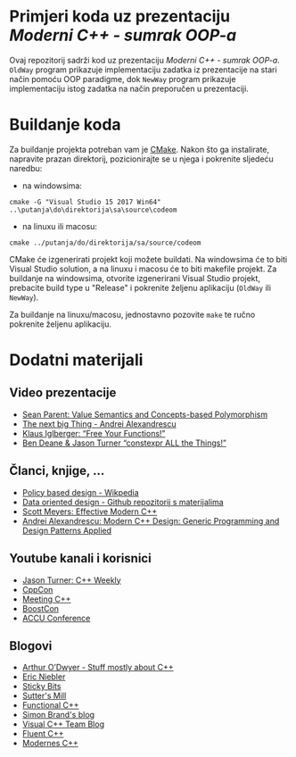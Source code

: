 Primjeri koda uz prezentaciju _Moderni C++ - sumrak OOP-a_
===========================================

Ovaj repozitorij sadrži kod uz prezentaciju _Moderni C++ - sumrak OOP-a_. `OldWay` program prikazuje implementaciju zadatka iz prezentacije na stari način pomoću OOP paradigme, dok `NewWay` program prikazuje implementaciju istog zadatka na način preporučen u prezentaciji.

# Buildanje koda

Za buildanje projekta potreban vam je [CMake](https://cmake.org). Nakon što ga instalirate, napravite prazan direktorij, pozicionirajte se u njega i pokrenite sljedeću naredbu:

- na windowsima:

```
cmake -G "Visual Studio 15 2017 Win64" ..\putanja\do\direktorija\sa\source\codeom
```

- na linuxu ili macosu:

```
cmake ../putanja/do/direktorija/sa/source/codeom
```

CMake će izgenerirati projekt koji možete buildati. Na windowsima će to biti Visual Studio solution, a na linuxu i macosu će to biti makefile projekt. Za buildanje na windowsima, otvorite izgenerirani Visual Studio projekt, prebacite build type u "Release" i pokrenite željenu aplikaciju (`OldWay` ili `NewWay`).

Za buildanje na linuxu/macosu, jednostavno pozovite `make` te ručno pokrenite željenu aplikaciju.

# Dodatni materijali

## Video prezentacije

- [Sean Parent: Value Semantics and Concepts-based Polymorphism](https://www.youtube.com/watch?v=_BpMYeUFXv8)
- [The next big Thing - Andrei Alexandrescu](https://www.youtube.com/watch?v=tcyb1lpEHm0)
- [Klaus Iglberger: “Free Your Functions!”](https://www.youtube.com/watch?v=WLDT1lDOsb4)
- [Ben Deane & Jason Turner “constexpr ALL the Things!”](https://www.youtube.com/watch?v=PJwd4JLYJJY)

## Članci, knjige, ...

- [Policy based design - Wikpedia](https://en.wikipedia.org/wiki/Modern_C%2B%2B_Design#Policy-based_design)
- [Data oriented design - Github repozitorij s materijalima](https://github.com/dbartolini/data-oriented-design)
- [Scott Meyers: Effective Modern C++](https://www.amazon.com/Effective-Modern-Specific-Ways-Improve/dp/1491903996)
- [Andrei Alexandrescu: Modern C++ Design: Generic Programming and Design Patterns Applied](https://www.amazon.com/Modern-Design-Generic-Programming-Patterns/dp/0201704315)

## Youtube kanali i korisnici

- [Jason Turner: C++ Weekly](https://www.youtube.com/channel/UCxHAlbZQNFU2LgEtiqd2Maw)
- [CppCon](https://www.youtube.com/user/CppCon)
- [Meeting C++](https://www.youtube.com/channel/UCJpMLydEYA08vusDkq3FmjQ)
- [BoostCon](https://www.youtube.com/user/BoostCon)
- [ACCU Conference](https://www.youtube.com/channel/UCJhay24LTpO1s4bIZxuIqKw)

## Blogovi

- [Arthur O’Dwyer - Stuff mostly about C++](https://quuxplusone.github.io/blog/)
- [Eric Niebler](http://ericniebler.com)
- [Sticky Bits](http://blog.feabhas.com)
- [Sutter's Mill](https://herbsutter.com)
- [Functional C++](https://functionalcpp.wordpress.com)
- [Simon Brand's blog](https://blog.tartanllama.xyz/posts/)
- [Visual C++ Team Blog](https://blogs.msdn.microsoft.com/vcblog/)
- [Fluent C++](https://www.fluentcpp.com)
- [Modernes C++](http://www.modernescpp.com)